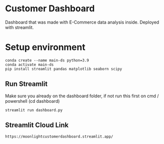 # Customer Dashboard
Dashboard that was made with E-Commerce data analysis inside. Deployed with streamlit.

# Setup environment
```
conda create --name main-ds python=3.9
conda activate main-ds
pip install streamlit pandas matplotlib seaborn scipy
```
## Run Streamlit
Make sure you already on the dashboard folder, if not run this first on cmd / powershell (cd dashboard)
```
streamlit run dashboard.py
```

## Streamlit Cloud Link
```
https://moonlightcustomerdashboard.streamlit.app/
```